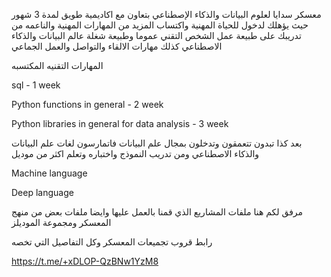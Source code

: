 معسكر سدايا لعلوم البيانات والذكاء الإصطناعي بتعاون مع اكاديمية طويق لمدة 3 شهور حيث يؤهلك لدخول للحياة المهنية واكتساب المزيد من المهارات المهنية 
والناعمه من تدريبك على طبيعة عمل الشخص التقني عموما وطبيعة شغلة عالم البيانات والذكاء الاصطناعي كذلك مهارات الالقاء والتواصل والعمل الجماعي 

المهارات التقنيه المكتسبه 

sql - 1 week

Python functions in general - 2 week 

Python libraries in general for data analysis - 3 week

بعد كذا تبدون تتعمقون وتدخلون بمجال علم البيانات فاتمارسون لغات علم البيانات والذكاء الاصطناعي ومن تدريب النموذج واختباره وتعلم اكثر من موديل

Machine language

Deep language

مرفق لكم هنا ملفات المشاريع الذي قمنا بالعمل عليها وايضا ملفات بعض من منهج المعسكر ومجموعة الموديلز 

رابط قروب تجميعات المعسكر وكل التفاصيل التي تخصه 

https://t.me/+xDLOP-QzBNw1YzM8
